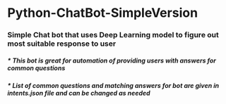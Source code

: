 # Python-ChatBot-SimpleVersion

### Simple Chat bot that uses Deep Learning model to figure out most suitable response to user

##### * This bot is great for automation of providing users with answers for common questions
##### * List of common questions and matching answers for bot are given in intents.json file and can be changed as needed

